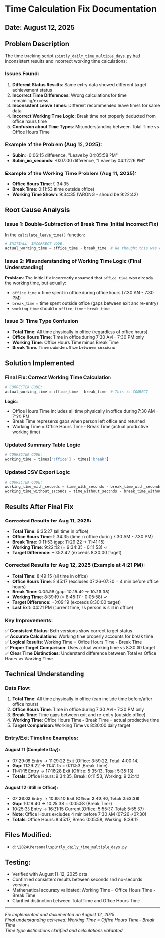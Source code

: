 # Time Calculation Fix Documentation

## Date: August 12, 2025

## Problem Description

The time tracking script `spintly_daily_time_multiple_days.py` had inconsistent results and incorrect working time calculations:

### Issues Found:
1. **Different Status Results**: Same entry data showed different target achievement status
2. **Incorrect Time Differences**: Wrong calculations for time remaining/excess
3. **Inconsistent Leave Times**: Different recommended leave times for same data
4. **Incorrect Working Time Logic**: Break time not properly deducted from office hours time
5. **Confusion about Time Types**: Misunderstanding between Total Time vs Office Hours Time

### Example of the Problem (Aug 12, 2025):
- **Subin**: -0:06:15 difference, "Leave by 04:05:58 PM"
- **Subin_no_seconds**: -0:07:00 difference, "Leave by 04:12:26 PM"

### Example of the Working Time Problem (Aug 11, 2025):
- **Office Hours Time**: 9:34:35
- **Break Time**: 0:11:53 (time outside office)
- **Working Time Shown**: 9:34:35 (WRONG - should be 9:22:42)

## Root Cause Analysis

### Issue 1: Double-Subtraction of Break Time (Initial Incorrect Fix)
In the `calculate_leave_time()` function:
```python
# INITIALLY INCORRECT CODE:
actual_working_time = office_time - break_time  # We thought this was double subtraction
```

### Issue 2: Misunderstanding of Working Time Logic (Final Understanding)
**Problem**: The initial fix incorrectly assumed that `office_time` was already the working time, but actually:
- `office_time` = time spent in office during office hours (7:30 AM - 7:30 PM)
- `break_time` = time spent outside office (gaps between exit and re-entry)
- `working_time` should = `office_time` - `break_time`

### Issue 3: Time Type Confusion
- **Total Time**: All time physically in office (regardless of office hours)
- **Office Hours Time**: Time in office during 7:30 AM - 7:30 PM only
- **Working Time**: Office Hours Time minus Break Time
- **Break Time**: Time outside office between sessions

## Solution Implemented

### Final Fix: Correct Working Time Calculation
```python
# CORRECTED CODE:
actual_working_time = office_time - break_time  # This is CORRECT
```

**Logic**: 
- Office Hours Time includes all time physically in office during 7:30 AM - 7:30 PM
- Break Time represents gaps when person left office and returned
- Working Time = Office Hours Time - Break Time (actual productive working time)

### Updated Summary Table Logic
```python
# CORRECTED CODE:
working_time = times['office'] - times['break']
```

### Updated CSV Export Logic
```python
# CORRECTED CODE:
working_time_with_seconds = time_with_seconds - break_time_with_seconds
working_time_without_seconds = time_without_seconds - break_time_without_seconds
```

## Results After Final Fix

### Corrected Results for Aug 11, 2025:
- **Total Time**: 9:35:27 (all time in office)
- **Office Hours Time**: 9:34:35 (time in office during 7:30 AM - 7:30 PM)
- **Break Time**: 0:11:53 (gap: 11:29:22 → 11:41:15)
- **Working Time**: 9:22:42 (= 9:34:35 - 0:11:53) ✓
- **Target Difference**: +0:52:42 (exceeds 8:30:00 target)

### Corrected Results for Aug 12, 2025 (Example at 4:21 PM):
- **Total Time**: 8:49:15 (all time in office)
- **Office Hours Time**: 8:45:17 (excludes 07:26-07:30 = 4 min before office hours)
- **Break Time**: 0:05:58 (gap: 10:19:40 → 10:25:38)
- **Working Time**: 8:39:19 (= 8:45:17 - 0:05:58) ✓
- **Target Difference**: +0:09:19 (exceeds 8:30:00 target)
- **Last Exit**: 04:21 PM (current time, as person is still in office)

### Key Improvements:
✅ **Consistent Status**: Both versions show correct target status  
✅ **Accurate Calculations**: Working time properly accounts for break time  
✅ **Logical Results**: Working Time = Office Hours Time - Break Time  
✅ **Proper Target Comparison**: Uses actual working time vs 8:30:00 target  
✅ **Clear Time Distinctions**: Understand difference between Total vs Office Hours vs Working Time  

## Technical Understanding

### Data Flow:
1. **Total Time**: All time physically in office (can include time before/after office hours)
2. **Office Hours Time**: Time in office during 7:30 AM - 7:30 PM only
3. **Break Time**: Time gaps between exit and re-entry (outside office)
4. **Working Time**: Office Hours Time - Break Time = actual productive time
5. **Target Comparison**: Working Time vs 8:30:00 daily target

### Entry/Exit Timeline Examples:

#### August 11 (Complete Day):
- 07:29:08 Entry → 11:29:22 Exit (Office: 3:59:22, Total: 4:00:14)
- **Gap**: 11:29:22 → 11:41:15 = 0:11:53 (Break Time)
- 11:41:15 Entry → 17:16:28 Exit (Office: 5:35:13, Total: 5:35:13)
- **Totals**: Office Hours: 9:34:35, Break: 0:11:53, Working: 9:22:42

#### August 12 (Still in Office):
- 07:26:02 Entry → 10:19:40 Exit (Office: 2:49:40, Total: 2:53:38)
- **Gap**: 10:19:40 → 10:25:38 = 0:05:58 (Break Time)
- 10:25:38 Entry → 16:21:15 Current (Office: 5:55:37, Total: 5:55:37)
- **Note**: Office Hours excludes 4 min before 7:30 AM (07:26→07:30)
- **Totals**: Office Hours: 8:45:17, Break: 0:05:58, Working: 8:39:19

## Files Modified:
- `d:\2024\Personal\spintly_daily_time_multiple_days.py`

## Testing:
- Verified with August 11-12, 2025 data
- Confirmed consistent results between seconds and no-seconds versions
- Mathematical accuracy validated: Working Time = Office Hours Time - Break Time
- Clarified distinction between Total Time and Office Hours Time

---
*Fix implemented and documented on August 12, 2025*  
*Final understanding achieved: Working Time = Office Hours Time - Break Time*  
*Time type distinctions clarified and calculations validated*

